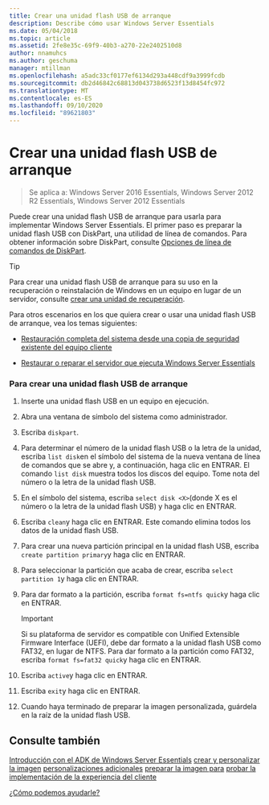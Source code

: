 ```yaml
---
title: Crear una unidad flash USB de arranque
description: Describe cómo usar Windows Server Essentials
ms.date: 05/04/2018
ms.topic: article
ms.assetid: 2fe8e35c-69f9-40b3-a270-22e2402510d8
author: nnamuhcs
ms.author: geschuma
manager: mtillman
ms.openlocfilehash: a5adc33cf0177ef6134d293a448cdf9a3999fcdb
ms.sourcegitcommit: db2d46842c68813d043738d6523f13d8454fc972
ms.translationtype: MT
ms.contentlocale: es-ES
ms.lasthandoff: 09/10/2020
ms.locfileid: "89621803"
---
```

# <a name="create-a-bootable-usb-flash-drive"></a>Crear una unidad flash USB de arranque

>Se aplica a: Windows Server 2016 Essentials, Windows Server 2012 R2 Essentials, Windows Server 2012 Essentials

Puede crear una unidad flash USB de arranque para usarla para implementar Windows Server Essentials. El primer paso es preparar la unidad flash USB con DiskPart, una utilidad de línea de comandos. Para obtener información sobre DiskPart, consulte [Opciones de línea de comandos de DiskPart](https://go.microsoft.com/fwlink/?LinkId=207073).


> [!TIP]
> Para crear una unidad flash USB de arranque para su uso en la recuperación o reinstalación de Windows en un equipo en lugar de un servidor, consulte [crear una unidad de recuperación](https://support.microsoft.com/help/4026852/windows-create-a-recovery-drive).

 Para otros escenarios en los que quiera crear o usar una unidad flash USB de arranque, vea los temas siguientes:

-   [Restauración completa del sistema desde una copia de seguridad existente del equipo cliente](../manage/restore-a-full-system-from-an-existing-client-computer-backup.md)

-   [Restaurar o reparar el servidor que ejecuta Windows Server Essentials](../manage/restore-or-repair-your-server-running-windows-server-essentials.md)


### <a name="to-create-a-bootable-usb-flash-drive"></a>Para crear una unidad flash USB de arranque

1.  Inserte una unidad flash USB en un equipo en ejecución.

2.  Abra una ventana de símbolo del sistema como administrador.

3.  Escriba `diskpart`.

4.  Para determinar el número de la unidad flash USB o la letra de la unidad, escriba `list disk`en el símbolo del sistema de la nueva ventana de línea de comandos que se abre y, a continuación, haga clic en ENTRAR. El comando `list disk` muestra todos los discos del equipo. Tome nota del número o la letra de la unidad flash USB.

5.  En el símbolo del sistema, escriba `select disk <X>`(donde X es el número o la letra de la unidad flash USB) y haga clic en ENTRAR.

6.  Escriba `clean`y haga clic en ENTRAR. Este comando elimina todos los datos de la unidad flash USB.

7.  Para crear una nueva partición principal en la unidad flash USB, escriba `create partition primary`y haga clic en ENTRAR.

8.  Para seleccionar la partición que acaba de crear, escriba `select partition 1`y haga clic en ENTRAR.

9. Para dar formato a la partición, escriba `format fs=ntfs quick`y haga clic en ENTRAR.

    > [!IMPORTANT]
    >  Si su plataforma de servidor es compatible con Unified Extensible Firmware Interface (UEFI), debe dar formato a la unidad flash USB como FAT32, en lugar de NTFS. Para dar formato a la partición como FAT32, escriba `format fs=fat32 quick`y haga clic en ENTRAR.

10. Escriba `active`y haga clic en ENTRAR.

11. Escriba `exit`y haga clic en ENTRAR.

12. Cuando haya terminado de preparar la imagen personalizada, guárdela en la raíz de la unidad flash USB.

## <a name="see-also"></a>Consulte también

 [Introducción con el ADK de Windows Server Essentials](Getting-Started-with-the-Windows-Server-Essentials-ADK.md) [crear y personalizar la imagen](Creating-and-Customizing-the-Image.md) [personalizaciones adicionales](Additional-Customizations.md) [preparar la imagen para](Preparing-the-Image-for-Deployment.md) [probar la implementación de la experiencia del cliente](Testing-the-Customer-Experience.md)

 [¿Cómo podemos ayudarle?](https://windows.microsoft.com/windows/support)
